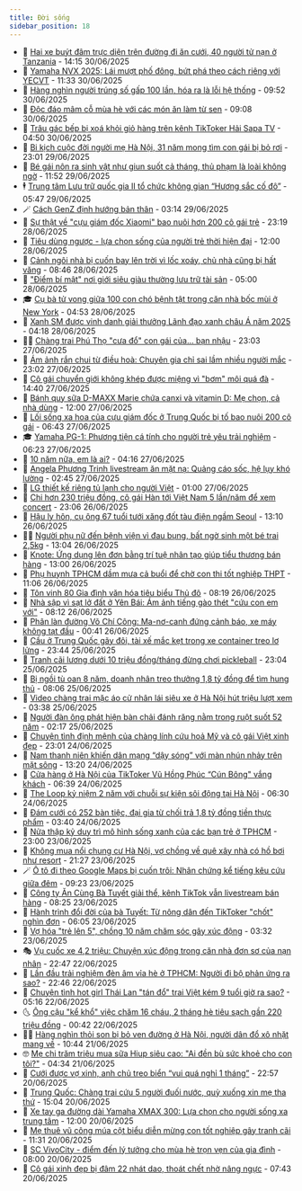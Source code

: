 ```yaml
---
title: Đời sống
sidebar_position: 18
---
```


<!-- dantri-doi-song:START -->
- 🥳 [Hai xe buýt đâm trực diện trên đường đi ăn cưới, 40 người tử nạn ở Tanzania](https://dantri.com.vn/doi-song/hai-xe-buyt-dam-truc-dien-tren-duong-di-an-cuoi-40-nguoi-tu-nan-o-tanzania-20250630160510248.htm) - 14:15 30/06/2025
- 🌁 [Yamaha NVX 2025: Lái mượt phố đông, bứt phá theo cách riêng với YECVT](https://dantri.com.vn/doi-song/yamaha-nvx-2025-lai-muot-pho-dong-but-pha-theo-cach-rieng-voi-yecvt-20250630181058226.htm) - 11:33 30/06/2025
- 👀 [Hàng nghìn người trúng số gấp 100 lần, hóa ra là lỗi hệ thống](https://dantri.com.vn/doi-song/hang-nghin-nguoi-trung-so-gap-100-lan-hoa-ra-la-loi-he-thong-20250630144555279.htm) - 09:52 30/06/2025
- 🐻 [Độc đáo mâm cỗ mùa hè với các món ăn làm từ sen](https://dantri.com.vn/doi-song/doc-dao-mam-co-mua-he-voi-cac-mon-an-lam-tu-sen-20250630120556691.htm) - 09:08 30/06/2025
- 🦅 [Trâu gác bếp bị xoá khỏi giỏ hàng trên kênh TikToker Hải Sapa TV](https://dantri.com.vn/doi-song/trau-gac-bep-bi-xoa-khoi-gio-hang-tren-kenh-tiktoker-hai-sapa-tv-20250623121047575.htm) - 04:50 30/06/2025
- 🦩 [Bi kịch cuộc đời người mẹ Hà Nội, 31 năm mong tìm con gái bị bỏ rơi](https://dantri.com.vn/doi-song/bi-kich-cuoc-doi-nguoi-me-ha-noi-31-nam-mong-tim-con-gai-bi-bo-roi-20250628205621797.htm) - 23:01 29/06/2025
- 🦏 [Bé gái nôn ra sinh vật như giun suốt cả tháng, thủ phạm là loài không ngờ](https://dantri.com.vn/doi-song/be-gai-non-ra-sinh-vat-nhu-giun-suot-ca-thang-thu-pham-la-loai-khong-ngo-20250629182810531.htm) - 11:52 29/06/2025
- 🕴 [Trung tâm Lưu trữ quốc gia II tổ chức không gian “Hương sắc cố đô”](https://dantri.com.vn/doi-song/trung-tam-luu-tru-quoc-gia-ii-to-chuc-khong-gian-huong-sac-co-do-20250629021742774.htm) - 05:47 29/06/2025
- 🪄 [Cách GenZ định hướng bản thân](https://dantri.com.vn/doi-song/cach-genz-dinh-huong-ban-than-20250629100353886.htm) - 03:14 29/06/2025
- 🚦 [Sự thật về &quot;cựu giám đốc Xiaomi&quot; bao nuôi hơn 200 cô gái trẻ](https://dantri.com.vn/doi-song/su-that-ve-cuu-giam-doc-xiaomi-bao-nuoi-hon-200-co-gai-tre-20250628235531154.htm) - 23:19 28/06/2025
- 🤔 [Tiêu dùng ngược - lựa chọn sống của người trẻ thời hiện đại](https://dantri.com.vn/doi-song/tieu-dung-nguoc-lua-chon-song-cua-nguoi-tre-thoi-hien-dai-20250628134343578.htm) - 12:00 28/06/2025
- 🚦 [Cảnh ngôi nhà bị cuốn bay lên trời vì lốc xoáy, chủ nhà cũng bị hất văng](https://dantri.com.vn/doi-song/canh-ngoi-nha-bi-cuon-bay-len-troi-vi-loc-xoay-chu-nha-cung-bi-hat-vang-20250627160035013.htm) - 08:46 28/06/2025
- 🐎 [&quot;Điểm bí mật&quot; nơi giới siêu giàu thường lưu trữ tài sản](https://dantri.com.vn/doi-song/diem-bi-mat-noi-gioi-sieu-giau-thuong-luu-tru-tai-san-20250628115407566.htm) - 05:00 28/06/2025
- 🎓 [Cụ bà tử vong giữa 100 con chó bệnh tật trong căn nhà bốc mùi ở New York](https://dantri.com.vn/doi-song/cu-ba-tu-vong-giua-100-con-cho-benh-tat-trong-can-nha-boc-mui-o-new-york-20250628094310542.htm) - 04:53 28/06/2025
- 🐘 [Xanh SM được vinh danh giải thưởng Lãnh đạo xanh châu Á năm 2025](https://dantri.com.vn/doi-song/xanh-sm-duoc-vinh-danh-giai-thuong-lanh-dao-xanh-chau-a-nam-2025-20250628111248053.htm) - 04:18 28/06/2025
- 🧑‍🏫 [Chàng trai Phú Thọ &quot;cưa đổ&quot; con gái của... bạn nhậu](https://dantri.com.vn/doi-song/chang-trai-phu-tho-cua-do-con-gai-cua-ban-nhau-20250618023818286.htm) - 23:03 27/06/2025
- 🦒 [Ám ảnh rắn chui từ điều hoà: Chuyên gia chỉ sai lầm nhiều người mắc](https://dantri.com.vn/doi-song/am-anh-ran-chui-tu-dieu-hoa-chuyen-gia-chi-sai-lam-nhieu-nguoi-mac-20250627192758247.htm) - 23:02 27/06/2025
- 🧰 [Cô gái chuyển giới không khép được miệng vì &quot;bơm&quot; môi quá đà](https://dantri.com.vn/doi-song/co-gai-chuyen-gioi-khong-khep-duoc-mieng-vi-bom-moi-qua-da-20250627115148991.htm) - 14:40 27/06/2025
- 🧐 [Bánh quy sữa D-MAXX Marie chứa canxi và vitamin D: Mẹ chọn, cả nhà dùng](https://dantri.com.vn/doi-song/banh-quy-sua-d-maxx-marie-chua-canxi-va-vitamin-d-me-chon-ca-nha-dung-20250627180559423.htm) - 12:00 27/06/2025
- 🌮 [Lối sống xa hoa của cựu giám đốc ở Trung Quốc bị tố bao nuôi 200 cô gái](https://dantri.com.vn/doi-song/loi-song-xa-hoa-cua-cuu-giam-doc-o-trung-quoc-bi-to-bao-nuoi-200-co-gai-20250627110007552.htm) - 06:43 27/06/2025
- 🎓 [Yamaha PG-1: Phương tiện cá tính cho người trẻ yêu trải nghiệm](https://dantri.com.vn/doi-song/yamaha-pg-1-phuong-tien-ca-tinh-cho-nguoi-tre-yeu-trai-nghiem-20250627125053590.htm) - 06:23 27/06/2025
- 🚀 [10 năm nữa, em là ai?](https://dantri.com.vn/giao-duc/10-nam-nua-em-la-ai-20250627095728270.htm) - 04:16 27/06/2025
- 🤖 [Angela Phương Trinh livestream ăn mặt nạ: Quảng cáo sốc, hệ lụy khó lường](https://dantri.com.vn/doi-song/angela-phuong-trinh-livestream-an-mat-na-quang-cao-soc-he-luy-kho-luong-20250625191131560.htm) - 02:45 27/06/2025
- 🤩 [LG thiết kế riêng tủ lạnh cho người Việt](https://dantri.com.vn/doi-song/lg-thiet-ke-rieng-tu-lanh-cho-nguoi-viet-20250626214429925.htm) - 01:00 27/06/2025
- 👹 [Chi hơn 230 triệu đồng, cô gái Hàn tới Việt Nam 5 lần/năm để xem concert](https://dantri.com.vn/doi-song/chi-hon-230-trieu-dong-co-gai-han-toi-viet-nam-5-lannam-de-xem-concert-20250625101600951.htm) - 23:06 26/06/2025
- 🦩 [Hậu ly hôn, cụ ông 67 tuổi tưới xăng đốt tàu điện ngầm Seoul](https://dantri.com.vn/doi-song/hau-ly-hon-cu-ong-67-tuoi-tuoi-xang-dot-tau-dien-ngam-seoul-20250626175353325.htm) - 13:10 26/06/2025
- 🧑‍🏫 [Người phụ nữ đến bệnh viện vì đau bụng, bất ngờ sinh một bé trai 2,5kg](https://dantri.com.vn/doi-song/nguoi-phu-nu-den-benh-vien-vi-dau-bung-bat-ngo-sinh-mot-be-trai-25kg-20250626191430647.htm) - 13:04 26/06/2025
- 🌈 [Knote: Ứng dụng lên đơn bằng trí tuệ nhân tạo giúp tiểu thương bán hàng](https://dantri.com.vn/doi-song/knote-ung-dung-len-don-bang-tri-tue-nhan-tao-giup-tieu-thuong-ban-hang-20250626173858443.htm) - 13:00 26/06/2025
- 💃 [Phụ huynh TPHCM dầm mưa cả buổi để chờ con thi tốt nghiệp THPT](https://dantri.com.vn/giao-duc/phu-huynh-tphcm-dam-mua-ca-buoi-de-cho-con-thi-tot-nghiep-thpt-20250626174609973.htm) - 11:06 26/06/2025
- 💂 [Tôn vinh 80 Gia đình văn hóa tiêu biểu Thủ đô](https://dantri.com.vn/doi-song/ton-vinh-80-gia-dinh-van-hoa-tieu-bieu-thu-do-20250626142950948.htm) - 08:19 26/06/2025
- 🦏 [Nhà sập vì sạt lở đất ở Yên Bái: Ám ảnh tiếng gào thét &quot;cứu con em với&quot;](https://dantri.com.vn/doi-song/nha-sap-vi-sat-lo-dat-o-yen-bai-am-anh-tieng-gao-thet-cuu-con-em-voi-20250626122350134.htm) - 08:12 26/06/2025
- 🤡 [Phân làn đường Võ Chí Công: Ma-nơ-canh đứng cảnh báo, xe máy không tạt đầu](https://dantri.com.vn/doi-song/phan-lan-duong-vo-chi-cong-ma-no-canh-dung-canh-bao-xe-may-khong-tat-dau-20250626071903304.htm) - 00:41 26/06/2025
- 🫶 [Cầu ở Trung Quốc gãy đôi, tài xế mắc kẹt trong xe container treo lơ lửng](https://dantri.com.vn/doi-song/cau-o-trung-quoc-gay-doi-tai-xe-mac-ket-trong-xe-container-treo-lo-lung-20250625185232552.htm) - 23:44 25/06/2025
- 💪 [Tranh cãi lương dưới 10 triệu đồng/tháng đừng chơi pickleball](https://dantri.com.vn/doi-song/tranh-cai-luong-duoi-10-trieu-dongthang-dung-choi-pickleball-20250624204045232.htm) - 23:04 25/06/2025
- 🦅 [Bị ngồi tù oan 8 năm, doanh nhân treo thưởng 1,8 tỷ đồng để tìm hung thủ](https://dantri.com.vn/doi-song/bi-ngoi-tu-oan-8-nam-doanh-nhan-treo-thuong-18-ty-dong-de-tim-hung-thu-20250625123258781.htm) - 08:06 25/06/2025
- 🧠 [Video chàng trai mặc áo cử nhân lái siêu xe ở Hà Nội hút triệu lượt xem](https://dantri.com.vn/doi-song/video-chang-trai-mac-ao-cu-nhan-lai-sieu-xe-o-ha-noi-hut-trieu-luot-xem-20250625071046688.htm) - 03:38 25/06/2025
- 🦅 [Người đàn ông phát hiện bàn chải đánh răng nằm trong ruột suốt 52 năm](https://dantri.com.vn/doi-song/nguoi-dan-ong-phat-hien-ban-chai-danh-rang-nam-trong-ruot-suot-52-nam-20250625005233159.htm) - 02:17 25/06/2025
- 💪 [Chuyện tình định mệnh của chàng lính cứu hoả Mỹ và cô gái Việt xinh đẹp](https://dantri.com.vn/doi-song/chuyen-tinh-dinh-menh-cua-chang-linh-cuu-hoa-my-va-co-gai-viet-xinh-dep-20250619155216134.htm) - 23:01 24/06/2025
- 🧐 [Nam thanh niên khiến dân mạng “dậy sóng” với màn nhún nhảy trên mặt sông](https://dantri.com.vn/doi-song/nam-thanh-nien-khien-dan-mang-day-song-voi-man-nhun-nhay-tren-mat-song-20250624195539154.htm) - 13:20 24/06/2025
- 👀 [Cửa hàng ở Hà Nội của TikToker Vũ Hồng Phúc “Cún Bông&quot; vắng khách](https://dantri.com.vn/doi-song/cua-hang-o-ha-noi-cua-tiktoker-vu-hong-phuc-cun-bong-vang-khach-20250624110907337.htm) - 06:39 24/06/2025
- 🎉 [The Loop kỷ niệm 2 năm với chuỗi sự kiện sôi động tại Hà Nội](https://dantri.com.vn/doi-song/the-loop-ky-niem-2-nam-voi-chuoi-su-kien-soi-dong-tai-ha-noi-20250624114835927.htm) - 06:30 24/06/2025
- 💂 [Đám cưới có 252 bàn tiệc, đại gia từ chối trả 1,8 tỷ đồng tiền thực phẩm](https://dantri.com.vn/doi-song/dam-cuoi-co-252-ban-tiec-dai-gia-tu-choi-tra-18-ty-dong-tien-thuc-pham-20250624093639915.htm) - 03:40 24/06/2025
- 🚀 [Nửa thập kỷ duy trì mô hình sống xanh của các bạn trẻ ở TPHCM](https://dantri.com.vn/doi-song/nua-thap-ky-duy-tri-mo-hinh-song-xanh-cua-cac-ban-tre-o-tphcm-20250623214427373.htm) - 23:00 23/06/2025
- 👹 [Không mua nổi chung cư Hà Nội, vợ chồng về quê xây nhà có hồ bơi như resort](https://dantri.com.vn/doi-song/khong-mua-noi-chung-cu-ha-noi-vo-chong-ve-que-xay-nha-co-ho-boi-nhu-resort-20250623140253333.htm) - 21:27 23/06/2025
- 🪄 [Ô tô đi theo Google Maps bị cuốn trôi: Nhân chứng kể tiếng kêu cứu giữa đêm](https://dantri.com.vn/doi-song/o-to-di-theo-google-maps-bi-cuon-troi-nhan-chung-ke-tieng-keu-cuu-giua-dem-20250623160837659.htm) - 09:23 23/06/2025
- 🌁 [Công ty Ăn Cùng Bà Tuyết giải thể, kênh TikTok vẫn livestream bán hàng](https://dantri.com.vn/doi-song/cong-ty-an-cung-ba-tuyet-giai-the-kenh-tiktok-van-livestream-ban-hang-20250623145701998.htm) - 08:25 23/06/2025
- 🌋 [Hành trình đổi đời của bà Tuyết: Từ nông dân đến TikToker &quot;chốt&quot; nghìn đơn](https://dantri.com.vn/doi-song/hanh-trinh-doi-doi-cua-ba-tuyet-tu-nong-dan-den-tiktoker-chot-nghin-don-20250623121203252.htm) - 06:05 23/06/2025
- 🦆 [Vợ hóa &quot;trẻ lên 5&quot;, chồng 10 năm chăm sóc gây xúc động](https://dantri.com.vn/doi-song/vo-hoa-tre-len-5-chong-10-nam-cham-soc-gay-xuc-dong-20250615200444483.htm) - 03:32 23/06/2025
- 🎭 [Vụ cuốc xe 4,2 triệu: Chuyện xúc động trong căn nhà đơn sơ của nạn nhân](https://dantri.com.vn/doi-song/vu-cuoc-xe-42-trieu-chuyen-xuc-dong-trong-can-nha-don-so-cua-nan-nhan-20250622204052295.htm) - 22:47 22/06/2025
- 🤡 [Lần đầu trải nghiệm đèn âm vỉa hè ở TPHCM: Người đi bộ phản ứng ra sao?](https://dantri.com.vn/doi-song/lan-dau-trai-nghiem-den-am-via-he-o-tphcm-nguoi-di-bo-phan-ung-ra-sao-20250622201148092.htm) - 22:46 22/06/2025
- 🦩 [Chuyện tình hot girl Thái Lan &quot;tán đổ&quot; trai Việt kém 9 tuổi giờ ra sao?](https://dantri.com.vn/doi-song/chuyen-tinh-hot-girl-thai-lan-tan-do-trai-viet-kem-9-tuoi-gio-ra-sao-20250621162049444.htm) - 05:16 22/06/2025
- 🌜 [Ông cậu &quot;kể khổ&quot; việc chăm 16 cháu, 2 tháng hè tiêu sạch gần 220 triệu đồng](https://dantri.com.vn/doi-song/ong-cau-ke-kho-viec-cham-16-chau-2-thang-he-tieu-sach-gan-220-trieu-dong-20250621130020232.htm) - 00:42 22/06/2025
- 🧑‍🏫 [Hàng nghìn thỏi son bị bỏ ven đường ở Hà Nội, người dân đổ xô nhặt mang về](https://dantri.com.vn/doi-song/hang-nghin-thoi-son-bi-bo-ven-duong-o-ha-noi-nguoi-dan-do-xo-nhat-mang-ve-20250621173048628.htm) - 10:44 21/06/2025
- 🤓 [Mẹ chi trăm triệu mua sữa Hiup siêu cao: &quot;Ai đền bù sức khoẻ cho con tôi?&quot;](https://dantri.com.vn/doi-song/me-chi-tram-trieu-mua-sua-hiup-sieu-cao-ai-den-bu-suc-khoe-cho-con-toi-20250621110209354.htm) - 04:34 21/06/2025
- 🤗 [Cưới được vợ xinh, anh chủ treo biển “vui quá nghỉ 1 tháng”](https://dantri.com.vn/doi-song/cuoi-duoc-vo-xinh-anh-chu-treo-bien-vui-qua-nghi-1-thang-20250620183022982.htm) - 22:57 20/06/2025
- 🦒 [Trung Quốc: Chàng trai cứu 5 người đuối nước, quỳ xuống xin mẹ tha thứ](https://dantri.com.vn/doi-song/trung-quoc-chang-trai-cuu-5-nguoi-duoi-nuoc-quy-xuong-xin-me-tha-thu-20250614191553809.htm) - 15:04 20/06/2025
- 💂 [Xe tay ga đường dài Yamaha XMAX 300: Lựa chọn cho người sống xa trung tâm](https://dantri.com.vn/doi-song/xe-tay-ga-duong-dai-yamaha-xmax-300-lua-chon-cho-nguoi-song-xa-trung-tam-20250620165426337.htm) - 12:00 20/06/2025
- 🚀 [Mẹ thuê vũ công múa cột biểu diễn mừng con tốt nghiệp gây tranh cãi](https://dantri.com.vn/doi-song/me-thue-vu-cong-mua-cot-bieu-dien-mung-con-tot-nghiep-gay-tranh-cai-20250620170636815.htm) - 11:31 20/06/2025
- 🐲 [SC VivoCity - điểm đến lý tưởng cho mùa hè trọn vẹn của gia đình](https://dantri.com.vn/doi-song/sc-vivocity-diem-den-ly-tuong-cho-mua-he-tron-ven-cua-gia-dinh-20250620142842211.htm) - 08:00 20/06/2025
- 🎡 [Cô gái xinh đẹp bị đâm 22 nhát dao, thoát chết nhờ nâng ngực](https://dantri.com.vn/doi-song/co-gai-xinh-dep-bi-dam-22-nhat-dao-thoat-chet-nho-nang-nguc-20250619165650826.htm) - 07:43 20/06/2025<!-- dantri-doi-song:END -->
